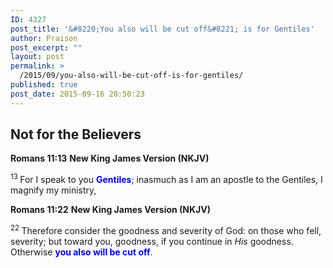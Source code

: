 ```yaml
---
ID: 4327
post_title: '&#8220;You also will be cut off&#8221; is for Gentiles'
author: Praison
post_excerpt: ""
layout: post
permalink: >
  /2015/09/you-also-will-be-cut-off-is-for-gentiles/
published: true
post_date: 2015-09-16 20:50:23
---
```

<h2>Not for the Believers</h2>
<strong>Romans 11:13</strong>
<strong> New King James Version (NKJV)</strong>

<span id="en-NKJV-28223" class="text Rom-11-13"><sup class="versenum">13 </sup>For I speak to you <span style="color: #0000ff;"><strong>Gentiles</strong></span>; inasmuch as I am an apostle to the Gentiles, I magnify my ministry,</span>

<strong>Romans 11:22</strong>
<strong> New King James Version (NKJV)</strong>

<span id="en-NKJV-28232" class="text Rom-11-22"><sup class="versenum">22 </sup>Therefore consider the goodness and severity of God: on those who fell, severity; but toward you, goodness, if you continue in <i>His</i> goodness. Otherwise <span style="color: #0000ff;"><strong>you also will be cut off</strong></span>.</span>